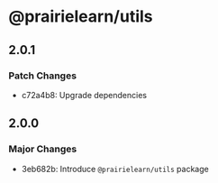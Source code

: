 # @prairielearn/utils

## 2.0.1

### Patch Changes

- c72a4b8: Upgrade dependencies

## 2.0.0

### Major Changes

- 3eb682b: Introduce `@prairielearn/utils` package

